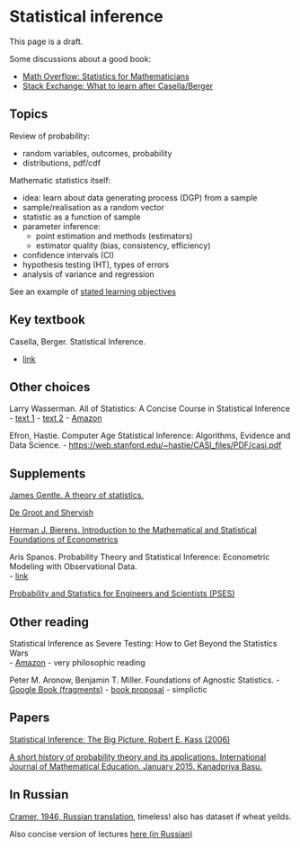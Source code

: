 Statistical inference
=====================

This page is a draft.


Some discussions about a good book: 

   - [Math Overflow: Statistics for Mathematicians](https://mathoverflow.net/questions/31655/statistics-for-mathematicians)
   - [Stack Exchange: What to learn after Casella/Berger](https://stats.stackexchange.com/questions/91863/what-to-learn-after-casella-berger)

Topics
------

Review of probability:

- random variables, outcomes, probability
- distributions, pdf/cdf

Mathematic statistics itself:

- idea: learn about data generating process (DGP) from a sample
- sample/realisation as a random vector 
- statistic as a function of sample 
- parameter inference: 
   - point estimation and methods (estimators)  
   - estimator quality (bias, consistency, efficiency)
- confidence intervals (CI)
- hypothesis testing (HT), types of errors
- analysis of variance and regression 


See an example of [stated learning objectives](http://comet.lehman.cuny.edu/owen/teaching/mat327/syllabus_mat327_782_2018fa.pdf)


<!--

https://www.amazon.com/Statistical-Inference-Monographs-Statistics-Probability-ebook/dp/B076M4Q3WH/ref=sr_1_fkmrnull_1?keywords=S.D.+Silvey&qid=1557747351&s=gateway&sr=8-1-fkmrnull

----------

May buy:

https://www.amazon.com/gp/offer-listing/052100618X/ref=dp_olp_all_mbc?ie=UTF8&condition=all

----------

Programming:

- [R infer package](https://infer.netlify.com/): 
- [Julia - Statistical Primer]https://people.smp.uq.edu.au/YoniNazarathy/julia-stats/exploring-julia-a-statistical-primer-DRAFT.pdf

----------

Modern Applied Statistics with S. Venables & Ripley.
http://www.bagualu.net/wordpress/wp-content/uploads/2015/10/Modern_Applied_Statistics_With_S.pdf

+ MASS package.

----------

http://greenteapress.com/thinkstats/thinkstats.pdf

I  also  used  two  books,  David  MacKay’sInformation  Theory,  In-ference, and Learning Algorithms, which is the book that got me hooked onBayesian statistics, and Press et al.’sNumerical Recipes in C. But both booksare available online, so I don’t feel too bad
-->

Key textbook
------------

Casella, Berger. Statistical Inference.   
   - [link](https://fsalamri.files.wordpress.com/2015/02/casella_berger_statistical_inference1.pdf)


Other choices
-------------

Larry Wasserman. All of Statistics: A Concise Course in Statistical Inference 
    - [text 1](https://www.ic.unicamp.br/~wainer/cursos/1s2013/ml/livro.pdf)
    - [text 2](http://static.stevereads.com/papers_to_read/all_of_statistics.pdf)
    - [Amazon](https://www.amazon.com/All-Statistics-Statistical-Inference-Springer/dp/0387402721) 


Efron, Hastie. Computer Age Statistical Inference: Algorithms, Evidence and Data Science.
    - https://web.stanford.edu/~hastie/CASI_files/PDF/casi.pdf


Supplements
-----------

[James Gentle. A theory of statistics.](https://mason.gmu.edu/~jgentle/books/MathStat.pdf)

[De Groot and Shervish](http://professor.ufabc.edu.br/~nelson.faustino/Ensino/IPE2016/Livros/Morris%20H%20DeGroot_%20Mark%20J%20Schervish-Probability%20and%20statistics-Pearson%20Education%20%20(2012)%20(1).pdf)

[Herman J. Bierens. Introduction to the Mathematical and Statistical Foundations of Econometrics](https://bit.ly/2zWyyff)


Aris Spanos. Probability Theory and Statistical Inference: Econometric Modeling
with Observational Data.   
    - [link](https://wilfridomtz.files.wordpress.com/2014/08/cambridge-university-press-probability-theory-and-statistical-inference-842pg.pdf)


[Probability and Statistics for Engineers and Scientists (PSES)][PSES]

[PSES]: https://fac.ksu.edu.sa/sites/default/files/probability_and_statistics_for_engineers_and_scientisst.pdf

<!--
Ronald E. Walpole, Raymond H. Myers, Sharon L. Myers, Keying Ye
-->

Other reading
-------------

Statistical Inference as Severe Testing: How to Get Beyond the Statistics Wars   
    - [Amazon](https://www.amazon.com/Statistical-Inference-Severe-Testing-Statistics/dp/1107664640)
    - very philosophic reading

Peter M. Aronow, Benjamin T. Miller. Foundations of Agnostic Statistics. 
    - [Google Book (fragments)](https://books.google.ru/books?id=u1N-DwAAQBAJ&printsec=frontcover&hl=ru&source=gbs_ge_summary_r&cad=0#v=onepage&q&f=false)
    - [book proposal](http://aronow.research.yale.edu/aronowmillerproposal.pdf)
    - simplictic


Papers
------

[Statistical Inference:  The Big Picture. Robert E. Kass (2006)](http://static.stevereads.com/papers_to_read/statistical_inference_the_big_picture.pdf)

[A short history of probability theory and its applications.
International Journal of Mathematical Education. January 2015. Kanadpriya Basu.](https://www.researchgate.net/publication/271856948_A_short_history_of_probability_theory_and_its_applications)


In Russian
----------

[Cramer, 1946, Russian translation](http://cyber.sibsutis.ru:82/Monarev/docs/nauka/MV_Probability/MVsa_Statistics%20and%20applications/0417.Kramer-Matem_Metodi_Statistiki.pdf), timeless! also has dataset if wheat yeilds.

Also concise version of lectures [here (in Russian)](http://math.csu.ru/new_files/students/lectures/teor_ver/solovev_teor_ver.pdf)